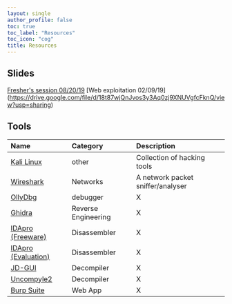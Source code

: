 ```yaml
---
layout: single
author_profile: false
toc: true
toc_label: "Resources"
toc_icon: "cog"
title: Resources 
---
```

## Slides
[Fresher's session 08/20/19](https://drive.google.com/open?id=1EjH3fUwpRcj9CamOM_03YdpY5_DNAvSS)
\[Web exploitation 02/09/19](https://drive.google.com/file/d/18t87wjQnJvos3y3Aq0zj9XNUVgfcFknQ/view?usp=sharing)

## Tools
| Name  | Category | Description |
|:------|:---------|:------------|
| [Kali Linux](https://www.kali.org/) | other | Collection of hacking tools |
| [Wireshark](https://www.wireshark.org/) | Networks | A network packet sniffer/analyser |
| [OllyDbg](http://www.ollydbg.de/) | debugger | X |
| [Ghidra](https://ghidra-sre.org/ ) | Reverse Engineering | X |
| [IDApro (Freeware)](https://www.hex-rays.com/products/ida/support/download_freeware.shtml) | Disassembler | X |
| [IDApro (Evaluation)](https://out7.hex-rays.com/demo/request) | Disassembler | X |
| [JD-GUI](http://java-decompiler.github.io/) | Decompiler | X |
| [Uncompyle2](https://github.com/Mysterie/uncompyle2) | Decompiler | X |
| [Burp Suite](https://portswigger.net/burp) | Web App | X |
